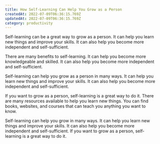 ```yaml
---
title: How Self-Learning Can Help You Grow as a Person
createdAt: 2022-07-09T06:36:15.769Z
updatedAt: 2022-07-09T06:36:15.769Z
category: productivity
---
```


Self-learning can be a great way to grow as a person. It can help you learn new things and improve your skills. It can also help you become more independent and self-sufficient.

There are many benefits to self-learning. It can help you become more knowledgeable and skilled. It can also help you become more independent and self-sufficient.

Self-learning can help you grow as a person in many ways. It can help you learn new things and improve your skills. It can also help you become more independent and self-sufficient.

If you want to grow as a person, self-learning is a great way to do it. There are many resources available to help you learn new things. You can find books, websites, and courses that can teach you anything you want to know.

Self-learning can help you grow in many ways. It can help you learn new things and improve your skills. It can also help you become more independent and self-sufficient. If you want to grow as a person, self-learning is a great way to do it.
